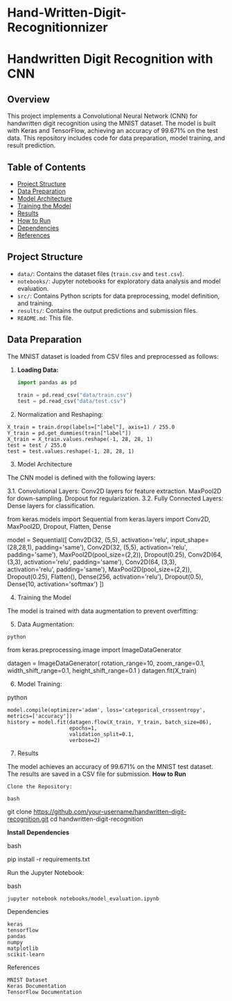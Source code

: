 # Hand-Written-Digit-Recognitionnizer

# Handwritten Digit Recognition with CNN

## Overview
This project implements a Convolutional Neural Network (CNN) for handwritten digit recognition using the MNIST dataset. The model is built with Keras and TensorFlow, achieving an accuracy of 99.671% on the test data. This repository includes code for data preparation, model training, and result prediction.

## Table of Contents
- [Project Structure](#project-structure)
- [Data Preparation](#data-preparation)
- [Model Architecture](#model-architecture)
- [Training the Model](#training-the-model)
- [Results](#results)
- [How to Run](#how-to-run)
- [Dependencies](#dependencies)
- [References](#references)

## Project Structure
- `data/`: Contains the dataset files (`train.csv` and `test.csv`).
- `notebooks/`: Jupyter notebooks for exploratory data analysis and model evaluation.
- `src/`: Contains Python scripts for data preprocessing, model definition, and training.
- `results/`: Contains the output predictions and submission files.
- `README.md`: This file.

## Data Preparation
The MNIST dataset is loaded from CSV files and preprocessed as follows:
1. **Loading Data:**
   ```python
   import pandas as pd
   
   train = pd.read_csv("data/train.csv")
   test = pd.read_csv("data/test.csv")

 2.  Normalization and Reshaping:


    X_train = train.drop(labels=["label"], axis=1) / 255.0
    Y_train = pd.get_dummies(train["label"])
    X_train = X_train.values.reshape(-1, 28, 28, 1)
    test = test / 255.0
    test = test.values.reshape(-1, 28, 28, 1)

3. Model Architecture

The CNN model is defined with the following layers:

   3.1. Convolutional Layers:
        Conv2D layers for feature extraction.
        MaxPool2D for down-sampling.
        Dropout for regularization.
   3.2.  Fully Connected Layers:
        Dense layers for classification.


from keras.models import Sequential
from keras.layers import Conv2D, MaxPool2D, Dropout, Flatten, Dense

model = Sequential([
    Conv2D(32, (5,5), activation='relu', input_shape=(28,28,1), padding='same'),
    Conv2D(32, (5,5), activation='relu', padding='same'),
    MaxPool2D(pool_size=(2,2)),
    Dropout(0.25),
    Conv2D(64, (3,3), activation='relu', padding='same'),
    Conv2D(64, (3,3), activation='relu', padding='same'),
    MaxPool2D(pool_size=(2,2)),
    Dropout(0.25),
    Flatten(),
    Dense(256, activation='relu'),
    Dropout(0.5),
    Dense(10, activation='softmax')
])

4. Training the Model

The model is trained with data augmentation to prevent overfitting:

  5. Data Augmentation:

    python

from keras.preprocessing.image import ImageDataGenerator

datagen = ImageDataGenerator(
    rotation_range=10,
    zoom_range=0.1,
    width_shift_range=0.1,
    height_shift_range=0.1
)
datagen.fit(X_train)

6. Model Training:

python

    model.compile(optimizer='adam', loss='categorical_crossentropy', metrics=['accuracy'])
    history = model.fit(datagen.flow(X_train, Y_train, batch_size=86),
                        epochs=1,
                        validation_split=0.1,
                        verbose=2)

7. Results

The model achieves an accuracy of 99.671% on the MNIST test dataset. The results are saved in a CSV file for submission.
**How to Run**

    Clone the Repository:

    bash

git clone https://github.com/your-username/handwritten-digit-recognition.git
cd handwritten-digit-recognition

**Install Dependencies**

bash

pip install -r requirements.txt

Run the Jupyter Notebook:

bash

    jupyter notebook notebooks/model_evaluation.ipynb

Dependencies

    keras
    tensorflow
    pandas
    numpy
    matplotlib
    scikit-learn

References

    MNIST Dataset
    Keras Documentation
    TensorFlow Documentation

